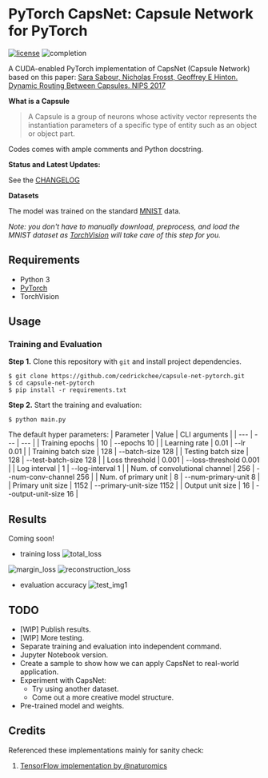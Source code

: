 # PyTorch CapsNet: Capsule Network for PyTorch

[![license](https://img.shields.io/github/license/mashape/apistatus.svg?maxAge=2592000)](https://github.com/cedrickchee/capsule-net-pytorch/blob/master/LICENSE)
![completion](https://img.shields.io/badge/completion%20state-90%25-green.svg?style=plastic)

A CUDA-enabled PyTorch implementation of CapsNet (Capsule Network) based on this paper:
[Sara Sabour, Nicholas Frosst, Geoffrey E Hinton. Dynamic Routing Between Capsules. NIPS 2017](https://arxiv.org/abs/1710.09829)

**What is a Capsule**

> A Capsule is a group of neurons whose activity vector represents the instantiation parameters of a specific type of entity such as an object or object part.

Codes comes with ample comments and Python docstring.

**Status and Latest Updates:**

See the [CHANGELOG](CHANGELOG.md)

**Datasets**

The model was trained on the standard [MNIST](http://yann.lecun.com/exdb/mnist/) data.

*Note: you don't have to manually download, preprocess, and load the MNIST dataset as [TorchVision](https://github.com/pytorch/vision) will take care of this step for you.*

## Requirements
- Python 3
- [PyTorch](http://pytorch.org/)
- TorchVision

## Usage

### Training and Evaluation
**Step 1.**
Clone this repository with ``git`` and install project dependencies.

```
$ git clone https://github.com/cedrickchee/capsule-net-pytorch.git
$ cd capsule-net-pytorch
$ pip install -r requirements.txt
```

**Step 2.** 
Start the training and evaluation:
```
$ python main.py
```

The default hyper parameters:
| Parameter | Value | CLI arguments |
| --- | --- | --- |
| Training epochs | 10 | --epochs 10 |
| Learning rate | 0.01 | --lr 0.01 |
| Training batch size | 128 | --batch-size 128 |
| Testing batch size | 128 | --test-batch-size 128 |
| Loss threshold | 0.001 | --loss-threshold 0.001 |
| Log interval | 1 | --log-interval 1 |
| Num. of convolutional channel | 256 | --num-conv-channel 256 |
| Num. of primary unit | 8 | --num-primary-unit 8 |
| Primary unit size | 1152 | --primary-unit-size 1152 |
| Output unit size | 16 | --output-unit-size 16 |

## Results
Coming soon!

- training loss
![total_loss](internal/img/training/training_loss.png)

![margin_loss](internal/img/training/margin_loss.png)
![reconstruction_loss](internal/img/training/reconstruction_loss.png)

- evaluation accuracy
![test_img1](internal/img/evaluation/test_000.png)

## TODO
- [WIP] Publish results.
- [WIP] More testing.
- Separate training and evaluation into independent command.
- Jupyter Notebook version.
- Create a sample to show how we can apply CapsNet to real-world application.
- Experiment with CapsNet:
    * Try using another dataset.
    * Come out a more creative model structure.
- Pre-trained model and weights.

## Credits

Referenced these implementations mainly for sanity check:
1. [TensorFlow implementation by @naturomics](https://github.com/naturomics/CapsNet-Tensorflow)
